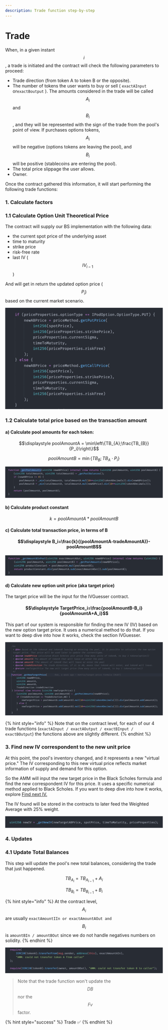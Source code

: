```yaml
---
description: Trade function step-by-step
---
```


# Trade

When, in a given instant $$i$$, a trade is initiated and the contract will check the following parameters to proceed:

* Trade direction \(from token A to token B or the opposite\).
* The number of tokens the user wants to buy or sell \( `exactAInput` or`exactBoutput` \). The amounts considered in the trade will be called $$A_i$$ and $$B_i$$ , and they will be represented with the sign of the trade from the pool's point of view. If purchases options tokens, $$A_i$$ will be negative \(options tokens are leaving the pool\), and $$B_i$$will be positive \(stablecoins are entering the pool\).
* The total price slippage the user allows.
* Owner.

Once the contract gathered this information, it will start performing the following trade functions:

### 1. Calculate factors

### 1.1 Calculate Option Unit Theoretical Price

The contract will supply our BS implementation with the following data:

* the current spot price of the underlying asset
* time to maturity
* strike price
* risk-free rate
* last IV \($$IV_{i-1}$$\)

And will get in return the updated option price \($$P_i)$$ based on the current market scenario.

![inside \_calculateNewABPrice function on optionAMMPool](../../../.gitbook/assets/screen-shot-2021-01-13-at-02.56.39.png)

### 1.2 Calculate total price based on the transaction amount

#### a\) Calculate pool amounts for each token:

$$\displaystyle poolAmountA = \min\left\{TB_{A};\frac{TB_{B}}{P_i}\right\}$$ 

$$\displaystyle poolAmountB = \min\left\{TB_{B};{TB_{A}}\cdot {P_i}\right\}$$ 

![\_getPoolAmounts at OptionAMMPool.sol](../../../.gitbook/assets/screen-shot-2021-01-13-at-03.00.16.png)

#### b\) Calculate product constant

$$k=poolAmountA*poolAmountB$$ 

#### c\) Calculate total transaction price, in terms of B

#### $$\displaystyle B_i=\frac{k}{(poolAmountA-tradeAmountA)}-poolAmountB$$ 

![](../../../.gitbook/assets/screen-shot-2021-01-13-at-03.06.11.png)

#### d\) Calculate new option unit price \(aka target price\)

The target price will be the input for the IVGuesser contract.

#### $$\displaystyle TargetPrice_i=\frac{poolAmountB-B_i}{poolAmountA+A_i}$$

This part of our system is responsible for finding the new IV \(IV\) based on the new option target price. It uses a numerical method to do that. If you want to deep dive into how it works, check the section IVGuesser.

![](../../../.gitbook/assets/screen-shot-2021-04-01-at-22.58.39.png)

{% hint style="info" %}
Note that on the contract level, for each of our 4 trade functions \(`exactAInput / exactAOutput / exactBInput / exactBOutput`\) the functions above are slightly different.
{% endhint %}

### 3. Find new IV correspondent to the new unit price

At this point, the pool's inventory changed, and it represents a new "virtual price." The IV corresponding to this new virtual price reflects market information of supply and demand for this option. 

So the AMM will input the new target price in the Black Scholes formula and find the new correspondent IV for this price. It uses a specific numerical method applied to Black Scholes. If you want to deep dive into how it works, explore [Find next IV.](https://app.gitbook.com/@pods-finance-1/s/pods_v1/~/drafts/-MakphibKovdOtH2XjQ4/options-amm-overview/optionamm/find-the-next-sigma)

The IV found will be stored in the contracts to later feed the Weighted Average with 25% weight. 

![newIV variable on any of the trade functions at OptionAMMPool](../../../.gitbook/assets/screen-shot-2021-01-13-at-03.09.59.png)

### 4. Updates

### 4.1 Update Total Balances

This step will update the pool's new total balances, considering the trade that just happened. 

$$TB_{A_{i}}=TB_{A_{i-1}} +A_i$$ 

$$TB_{B_{i}}=TB_{B_{i-1}} +B_i$$ 

{% hint style="info" %}
At the contract level,  $$A_{i}$$ are usually `exactAmountIIn or exactAmountAOut and` $$B_{i}$$ is `amountBIn / amountBOut` since we do not handle negatives numbers on solidity.
{% endhint %}

![](../../../.gitbook/assets/screen-shot-2021-01-13-at-02.46.54.png)

> Note that the trade function won't update the $$DB$$ nor the $$Fv$$ factor.

{% hint style="success" %}
Trade ✅
{% endhint %}

